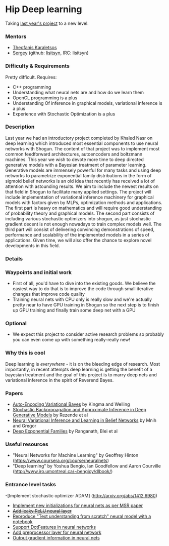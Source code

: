 # Hip Deep learning

Taking [last year's project](https://www.google-melange.com/gsoc/project/details/google/gsoc2014/khalednasr92/5657382461898752) to a new level.

### Mentors
 * [Theofanis Karaletsos](http://cbio.mskcc.org/directory/theofanis-karaletsos/index.html)
 * [Sergey](Sergey%20Lisitsyn) (github: [lisitsyn](https://github.com/lisitsyn), IRC: lisitsyn)

### Difficulty & Requirements

Pretty difficult. Requires:

 * C++ programming
 * Understanding what neural nets are and how do we learn them
 * OpenCL programming is a plus 
 * Understanding Of inference in graphical models, variational inference is a plus
 * Experience with Stochastic Optimization is a plus

### Description

Last year we had an introductory project completed by Khaled Nasr on deep learning which introduced most essential components to use neural networks with Shogun.
The content of that project was to implement most common feedforward architectures, autoencoders and boltzmann machines. 
This year we wish to devote more time to deep directed generative models with a Bayesian treatment of parameter learning. Generative models are immensely powerful for many tasks and using deep networks to parametrize exponential family distributions in the form of sigmoid belief networks is an old idea that recently has received a lot of attention with astounding results.
We aim to include the newest results on that field in Shogun to facilitate many applied settings.
The project will include implementation of variational inference machinery for graphical models with factors given by MLPs, optimization methods and applications.
The first part is heavy on mathematics and will require good understanding of probability theory and graphical models. The second part consists of including various stochastic optimizers into shogun, as just stochastic gradient decent is not enough nowadays to train complex models well. The third part will consist of delivering convincing demonstrations of speed, performance and scalability of the implemented models in a series of applications. Given time, we will also offer the chance to explore novel developments in this field.

### Details

### Waypoints and initial work

* First of all, you'd have to dive into the existing goods. We believe the easiest way to do that is to improve the code through small iterative changes that improve code quality
* Training neural nets with CPU only is really slow and we're actually pretty near to have GPU training in Shogun so the next step is to finish up GPU training and finally train some deep net with a GPU


### Optional

* We expect this project to consider active research problems so probably you can even come up with something really-really new!

### Why this is cool
Deep learning is *everywhere* - it is on the bleeding edge of research. 
Most importantly, in recent attempts deep learning is getting the benefit of a bayesian treatment and the goal of this project is to marry deep nets and variational inference in the spirit of Reverend Bayes.

### Papers
- [Auto-Encoding Variational Bayes](http://arxiv.org/abs/1312.6114) by Kingma and Welling
- [Stochastic Backpropagation and Approximate Inference in Deep Generative Models](http://arxiv.org/abs/1401.4082) by Rezende et al
- [Neural Variational Inference and Learning in Belief Networks](http://arxiv.org/abs/1402.0030) by Mnih and Gregor
- [Deep Exponential Families](http://arxiv.org/abs/1411.2581) by Ranganath, Blei et al

### Useful resources

- "Neural Networks for Machine Learning" by Geoffrey Hinton (https://www.coursera.org/course/neuralnets) 
- "Deep learning" by Yoshua Bengio, Ian Goodfellow and Aaron Courville (http://www.iro.umontreal.ca/~bengioy/dlbook/) 

### Entrance level tasks

-[Implement stochastic optimizer ADAM] (http://arxiv.org/abs/1412.6980)
- [Implement new initializations for neural nets as per MSR paper](https://github.com/shogun-toolbox/shogun/issues/2700)
- [~~Add leaky ReLU neural layer~~](https://github.com/shogun-toolbox/shogun/issues/2699)
- [Reproduce "Text understanding from scratch" neural model with a notebook](https://github.com/shogun-toolbox/shogun/issues/2701)
- [Support DotFeatures in neural networks](https://github.com/shogun-toolbox/shogun/issues/2709)
- [Add preprocessor layer for neural network](https://github.com/shogun-toolbox/shogun/issues/2710)
- [Output gradient information in neural nets](https://github.com/shogun-toolbox/shogun/issues/2723)